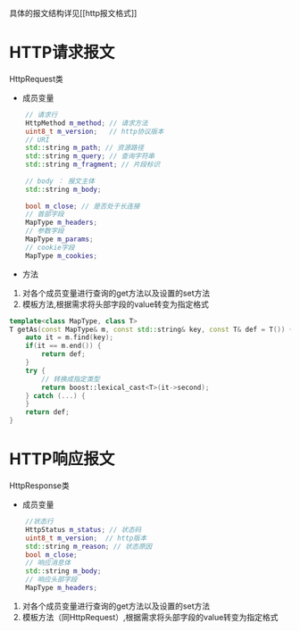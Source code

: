 具体的报文结构详见[[http报文格式]]
# HTTP请求报文
HttpRequest类
- 成员变量
```c++
	// 请求行
    HttpMethod m_method; // 请求方法
    uint8_t m_version;   // http协议版本
	// URI
    std::string m_path; // 资源路径
    std::string m_query; // 查询字符串
    std::string m_fragment; // 片段标识
    
    // body ： 报文主体
    std::string m_body;
    
	bool m_close; // 是否处于长连接
	// 首部字段
    MapType m_headers;
    // 参数字段
    MapType m_params;
    // cookie字段
    MapType m_cookies;
```
- 方法
1. 对各个成员变量进行查询的get方法以及设置的set方法
2. 模板方法,根据需求将头部字段的value转变为指定格式
```c++
template<class MapType, class T>
T getAs(const MapType& m, const std::string& key, const T& def = T()) {
    auto it = m.find(key);
    if(it == m.end()) {
        return def;
    }
    try {
	    // 转换成指定类型
        return boost::lexical_cast<T>(it->second);
    } catch (...) {
    }
    return def;
}
```
# HTTP响应报文
HttpResponse类
- 成员变量
```c++
	//状态行
    HttpStatus m_status; // 状态码
    uint8_t m_version;  // http版本
    std::string m_reason; // 状态原因
    bool m_close;
    // 响应消息体
    std::string m_body;
    // 响应头部字段
    MapType m_headers;
```
1. 对各个成员变量进行查询的get方法以及设置的set方法
2. 模板方法（同HttpRequest）,根据需求将头部字段的value转变为指定格式